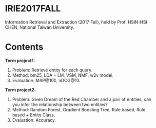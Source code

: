 # IRIE2017FALL
Information Retrieval and Extraction (2017 Fall), held by Prof. HSIN-HSI CHEN, National Taiwan University.

# Contents
**Term project1:**  
1. Problem: Retrieve entity for each query.  
2. Method: bm25, LDA + LM, VSM, NMF, w2v model.  
3. Evaluation: MAP@100, nDCG@10.  

**Term project2:**  
1. Problem: Given Dream of the Red Chamber and a pair of entities, can you infer the relationship between two entities?   
2. Method: Random Forest, Gradient Boosting Tree, Rule based, Rule based + Entity Class.  
3. Evaluation: Accuracy.  

